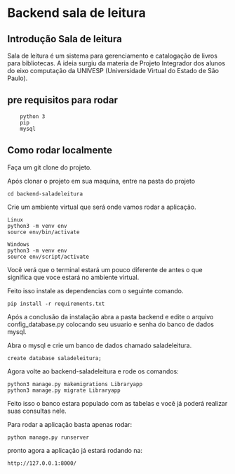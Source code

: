 # Backend sala de leitura

## Introdução Sala de leitura

Sala de leitura é um sistema para gerenciamento e catalogação de livros para bibliotecas.
A ideia surgiu da materia de Projeto Integrador dos alunos do eixo computação da UNIVESP (Universidade Virtual do Estado de São Paulo). 

## pre requisitos para rodar

```
    python 3
    pip
    mysql
```


## Como rodar localmente

Faça um git clone do projeto.

Após clonar o projeto em sua maquina, entre na pasta do projeto

``` 
cd backend-saladeleitura
```

Crie um ambiente virtual que será onde vamos rodar a aplicação.

```
Linux 
python3 -m venv env
source env/bin/activate
```
```
Windows 
python3 -m venv env
source env/script/activate
```

Você verá que o terminal estará um pouco diferente de antes o que significa que voce estará no ambiente virtual.

Feito isso instale as dependencias com o seguinte comando.

``` 
pip install -r requirements.txt
```

Após a conclusão da instalação abra a pasta backend e edite o arquivo config_database.py colocando seu usuario e senha do banco de dados mysql.

Abra o mysql e crie um banco de dados chamado saladeleitura.

``` 
create database saladeleitura;
```

Agora volte ao backend-saladeleitura e rode os comandos:

``` 
python3 manage.py makemigrations Libraryapp   
python3 manage.py migrate Libraryapp 
```

Feito isso o banco estara populado com as tabelas e você já poderá realizar suas consultas nele.

Para rodar a aplicação basta apenas rodar:

``` 
python manage.py runserver
```

pronto agora a aplicação já estará rodando na:

```
http://127.0.0.1:8000/
```